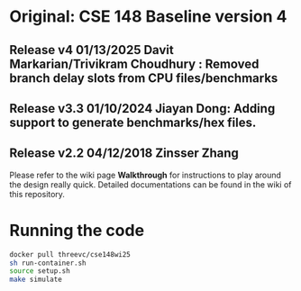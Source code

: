 # Original: CSE 148 Baseline version 4

## Release v4 01/13/2025 Davit Markarian/Trivikram Choudhury : Removed branch delay slots from CPU files/benchmarks

## Release v3.3 01/10/2024 Jiayan Dong: Adding support to generate benchmarks/hex files.

## Release v2.2 04/12/2018 Zinsser Zhang

Please refer to the wiki page **Walkthrough** for instructions to play around the design really quick.
Detailed documentations can be found in the wiki of this repository.

# Running the code
```sh
docker pull threevc/cse148wi25
sh run-container.sh
source setup.sh
make simulate
```